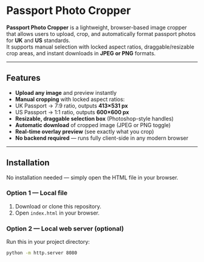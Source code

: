 # Passport Photo Cropper

**Passport Photo Cropper** is a lightweight, browser-based image cropper that allows users to upload, crop, and automatically format passport photos for **UK** and **US** standards.  
It supports manual selection with locked aspect ratios, draggable/resizable crop areas, and instant downloads in **JPEG or PNG** formats.

---

## Features

- **Upload any image** and preview instantly  
- **Manual cropping** with locked aspect ratios:
- UK Passport → 7:9 ratio, outputs **413×531 px**
- US Passport → 1:1 ratio, outputs **600×600 px**
- **Resizable, draggable selection box** (Photoshop-style handles)
- **Automatic download** of cropped image (JPEG or PNG toggle)
- **Real-time overlay preview** (see exactly what you crop)
- **No backend required** — runs fully client-side in any modern browser

---

## Installation

No installation needed — simply open the HTML file in your browser.

### Option 1 — Local file
1. Download or clone this repository.  
2. Open `index.html` in your browser.

### Option 2 — Local web server (optional)
Run this in your project directory:
```bash
python -m http.server 8080
